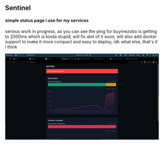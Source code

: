 
## Sentinel

#### simple status page i use for my services

serious work in progress, as you can see the ping for buymezobo is getting to 2000ms which is kinda stupid, will fix alot of it soon, will also add docker support to make it more compact and easy to deploy, idk what else, that's it i think

![screen shot](doc/sh1.png)

